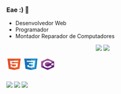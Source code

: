 ### Eae :) 👋

- Desenvolvedor Web
- Programador
- Montador Reparador de Computadores


<div align="center">
 
  <img height="150em" src="https://github-readme-stats.vercel.app/api?username=LucasAprigio&show_icons=true&theme=radical&include_all_commits=true&count_private=true%22/%3E">
  
 <img height="150em" src="https://github-readme-stats.vercel.app/api/top-langs/?username=LucasAprigio&layout=compact&langs_count=7&theme=radical">
</div> 



  <div style="display: inline_block"><br>
  <img align= "center" alt= "Lc-HTML" height="30" width="40" src="https://raw.githubusercontent.com/devicons/devicon/master/icons/html5/html5-original.svg">
  <img align= "center" alt= "Lc-CSS" height="30" width="40" src="https://raw.githubusercontent.com/devicons/devicon/master/icons/css3/css3-original.svg">
 <img align= "center" alt= "Lc-csharp" height="30" width="40" src="https://raw.githubusercontent.com/devicons/devicon/master/icons/csharp/csharp-original.svg">
 

  ## 

 <div> 
<a href="https://instagram.com/_lczn" target="_blank"><img src="https://img.shields.io/badge/Instagram-E4405F?style=for-the-badge&logo=instagram&logoColor=white" target="_blank"></a> 
<a href = "mailto:lucasaprigio335@gmail.com" target="_blank" ><img src="https://img.shields.io/badge/Gmail-D14836?style=for-the-badge&logo=gmail&logoColor=white" target="_blank"></a>
<a href="https://www.linkedin.com/in/lucas-aprigio-9a8aa3217/" target="_blank">
 <img src="https://img.shields.io/badge/LinkedIn-0077B5?style=for-the-badge&logo=linkedin&logoColor=white" target="_blank"></a> 
<div>

 
